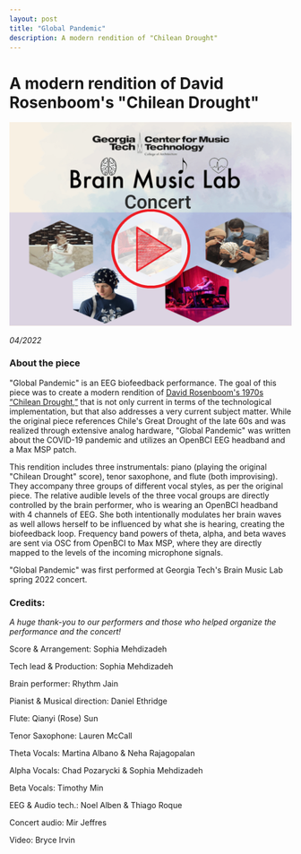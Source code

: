 ```yaml
---
layout: post
title: "Global Pandemic"
description: A modern rendition of "Chilean Drought"
---
```


# A modern rendition of David Rosenboom's "Chilean Drought" #

[![Concert video](/assets/images/chilean_drought.png)](https://youtu.be/yhuCzM9MBa8)

*04/2022*

### About the piece ###

"Global Pandemic" is an EEG biofeedback performance. The goal of this piece was to create a modern rendition of [David Rosenboom's 1970s “Chilean Drought,”](https://www.youtube.com/watch?v=fvt_MKBhSNs) that is not only current in terms of the technological implementation, but that also addresses a very current subject matter. While the original piece references Chile's Great Drought of the late 60s and was realized through extensive analog hardware, "Global Pandemic" was written about the COVID-19 pandemic and utilizes an OpenBCI EEG headband and a Max MSP patch. 

This rendition includes three instrumentals: piano (playing the original "Chilean Drought" score), tenor saxophone, and flute (both improvising). They accompany three groups of different vocal styles, as per the original piece. The relative audible levels of the three vocal groups are directly controlled by the brain performer, who is wearing an OpenBCI headband with 4 channels of EEG. She both intentionally modulates her brain waves as well allows herself to be influenced by what she is hearing, creating the biofeedback loop. Frequency band powers of theta, alpha, and beta waves are sent via OSC from OpenBCI to Max MSP, where they are directly mapped to the levels of the incoming microphone signals.

"Global Pandemic" was first performed at Georgia Tech's Brain Music Lab spring 2022 concert.

### Credits: ###

<i> A huge thank-you to our performers and those who helped organize the performance and the concert! </i>

Score & Arrangement: Sophia Mehdizadeh

Tech lead & Production: Sophia Mehdizadeh

Brain performer: Rhythm Jain

Pianist & Musical direction: Daniel Ethridge

Flute: Qianyi (Rose) Sun

Tenor Saxophone: Lauren McCall

Theta Vocals: Martina Albano & Neha Rajagopalan

Alpha Vocals: Chad Pozarycki & Sophia Mehdizadeh

Beta Vocals: Timothy Min

EEG & Audio tech.: Noel Alben & Thiago Roque

Concert audio: Mir Jeffres

Video: Bryce Irvin
